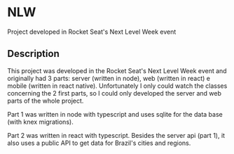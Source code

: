 # NLW

Project developed in Rocket Seat's Next Level Week event

## Description

This project was developed in the Rocket Seat's Next Level Week event and originally had 3 parts: server (written in node), web (written in react) e mobile (written in react native).
Unfortunately I only could watch the classes concerning the 2 first parts, so I could only developed the server and web parts of the whole project.

Part 1 was written in node with typescript and uses sqlite for the data base (with knex migrations).

Part 2 was written in react with typescript. Besides the server api (part 1), it also uses a public API to get data for Brazil's cities and regions.
